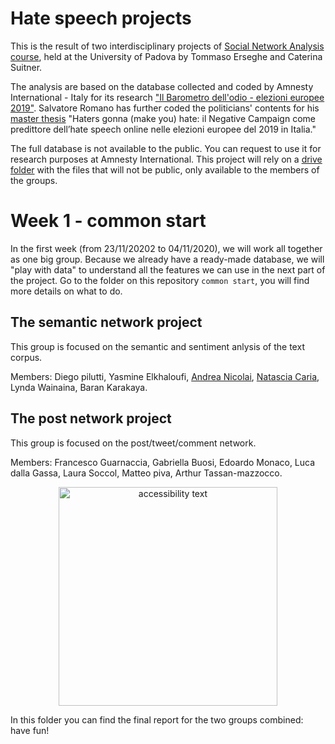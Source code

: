 # Hate speech projects

This is the result of two interdisciplinary projects of [Social Network Analysis course](https://elearning.unipd.it/scienzeumane/course/view.php?id=9257), held at the University of Padova by Tommaso Erseghe and Caterina Suitner.

The analysis are based on the database collected and coded by Amnesty International - Italy for its research ["Il Barometro dell'odio - elezioni europee 2019"](https://www.amnesty.it/cosa-facciamo/elezioni-europee/). Salvatore Romano has further coded the politicians' contents for his [master thesis](https://github.com/SalvatoreRomano1/thesis) "Haters gonna (make you) hate: il Negative Campaign come predittore dell’hate speech online nelle elezioni europee del 2019 in Italia."

The full database is not available to the public. You can request to use it for research purposes at Amnesty International.
This project will rely on a [drive folder](https://drive.google.com/drive/folders/1zwXprmJgb6MEf1bFNjTDd_gHFF-fVIRE?usp=sharing) with the files that will not be public, only available to the members of the groups. 


# Week 1 - common start
In the first week (from 23/11/20202 to 04/11/2020), we will work all together as one big group.
Because we already have a ready-made database, we will "play with data" to understand all the features we can use in the next part of the project.
Go to the folder on this repository ```common start```, you will find more details on what to do. 



## The semantic network project

This group is focused on the semantic and sentiment anlysis of the text corpus.

Members: 
Diego pilutti, Yasmine Elkhaloufi, [Andrea Nicolai](https://github.com/andrybicio/net2020), [Natascia Caria](https://github.com/Nat-aho/net2020), Lynda Wainaina, Baran Karakaya.

## The post network project 

This group is focused on the post/tweet/comment network.

Members: 
Francesco Guarnaccia, Gabriella Buosi, Edoardo Monaco, Luca dalla Gassa, Laura Soccol, Matteo piva, Arthur Tassan-mazzocco.


<p align="center">
    <img src="https://sites.les.univr.it/cybercrime/wp-content/uploads/2017/08/hate-speech.jpg" width="350" alt="accessibility text">
</p>


In this folder you can find the final report for the two groups combined: have fun!
